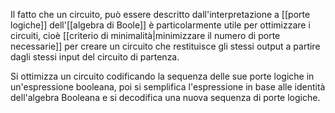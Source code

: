 Il fatto che un circuito, può essere descritto dall'interpretazione a [[porte logiche]] dell'[[algebra di Boole]] è particolarmente utile per ottimizzare i circuiti, cioè [[criterio di minimalità|minimizzare il numero di porte necessarie]] per creare un circuito che restituisce gli stessi output a partire dagli stessi input del circuito di partenza.

Si ottimizza un circuito codificando la sequenza delle sue porte logiche in un'espressione booleana, poi si semplifica l'espressione in base alle identità dell'algebra Booleana e si decodifica una nuova sequenza di porte logiche.